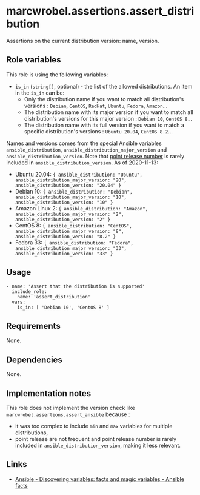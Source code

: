 # marcwrobel.assertions.assert_distribution

Assertions on the current distribution version: name, version.

## Role variables

This role is using the following variables:

- `is_in` (`string[]`, optional) - the list of the allowed distributions. An item in the `is_in` can be:
  - Only the distribution name if you want to match all distribution's versions : `Debian`, `CentOS`, `RedHat`, `Ubuntu`, `Fedora`, `Amazon`...
  - The distribution name with its major version if you want to match all distribution's versions for this major version : `Debian 10`, `CentOS 8`...
  - The distribution name with its full version if you want to match a specific distribution's versions : `Ubuntu 20.04`, `CentOS 8.2`...

Names and versions comes from the special Ansible variables `ansible_distribution`, `ansible_distribution_major_version` and `ansible_distribution_version`.
Note that [point release number](https://wikipedia.org/wiki/Point_release) is rarely included in `ansible_distribution_version`. As of 2020-11-13:
- Ubuntu 20.04: `{ ansible_distribution: "Ubuntu", ansible_distribution_major_version: "20", ansible_distribution_version: "20.04" }`
- Debian 10: `{ ansible_distribution: "Debian", ansible_distribution_major_version: "10", ansible_distribution_version: "10" }`
- Amazon Linux 2: `{ ansible_distribution: "Amazon", ansible_distribution_major_version: "2", ansible_distribution_version: "2" }`
- CentOS 8: `{ ansible_distribution: "CentOS", ansible_distribution_major_version: "8", ansible_distribution_version: "8.2" }`
- Fedora 33: `{ ansible_distribution: "Fedora", ansible_distribution_major_version: "33", ansible_distribution_version: "33" }`

## Usage

    - name: 'Assert that the distribution is supported'
      include_role:
        name: 'assert_distribution'
      vars:
        is_in: [ 'Debian 10', 'CentOS 8' ]

## Requirements

None.

## Dependencies

None.

## Implementation notes

This role does not implement the version check like `marcwrobel.assertions.assert_ansible` because :
- it was too complex to include `min` and `max` variables for multiple distributions,
- point release are not frequent and point release number is rarely included in `ansible_distribution_version`, making it less relevant.

## Links

- [Ansible - Discovering variables: facts and magic variables - Ansible facts](https://docs.ansible.com/ansible/latest/user_guide/playbooks_vars_facts.html#ansible-facts)
